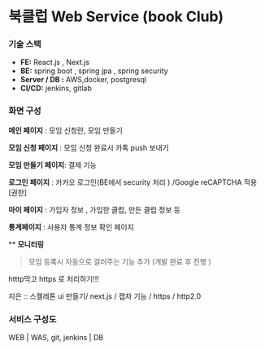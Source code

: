 # 북클럽 Web Service (book Club)
### 기술 스택 

- **FE:**  React.js , Next.js 
- **BE:** spring boot , spring jpa , spring  security 
- **Server / DB :**  AWS,docker, postgresql
- **CI/CD:**  jenkins, gitlab

### 화면 구성 

**메인 페이지** : 모임 신청란, 모임 만들기 

**모임 신청 페이지** : 모임 신청 완료시 카톡 push 보내기 

**모임 만들기 페이지**: 결제 기능 

**로그인 페이지** : 카카오 로그인(BE에서 security 처리 ) /Google reCAPTCHA 적용 [권한] 

**마이 페이지** : 가입자 정보 , 가입한 클럽, 만든 클럽 정보 등 

**통계페이지** : 사용자 통계 정보 확인 페이지 

** **모니터링** 

> 모임 등록시 자동으로 걸러주는 기능 추가 (개발 완료 후 진행 )

htttp막고 https 로 처리하기!!!


지은 :: 스켈레톤 ui 만들기/ next.js / 캡차 기능 / https / http2.0


### 서비스 구성도 

WEB  |   WAS, git, jenkins   |   DB



